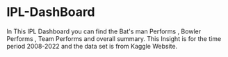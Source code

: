 # IPL-DashBoard
In This IPL Dashboard you can find the Bat's man Performs , Bowler Performs , Team Performs and overall summary. This Insight is for the time period 2008-2022 and the data set is from Kaggle Website.
